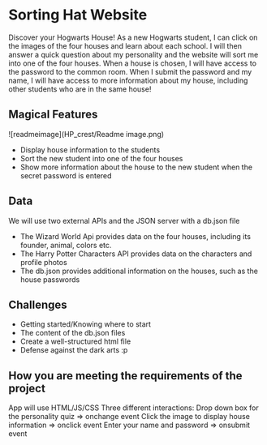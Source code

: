 # Sorting Hat Website 
Discover your Hogwarts House! As a new Hogwarts student, I can click on the images of the four houses and learn about each school. I will then answer a quick question about my personality and the website will sort me into one of the four houses. When a house is chosen, I will have access to the password to the common room. When I submit the password and my name, I will have access to more information about my house, including other students who are in the same house! 

## Magical Features
![readmeimage](HP_crest/Readme image.png)
- Display house information to the students 
- Sort the new student into one of the four houses 
- Show more information about the house to the new student when the secret password is entered 
 
## Data
We will use two external APIs and the JSON server with a db.json file
- The Wizard World Api provides data on the four houses, including its founder, animal, colors etc. 
- The Harry Potter Characters API provides data on the characters and profile photos 
- The db.json provides additional information on the houses, such as the house passwords  

## Challenges 
- Getting started/Knowing where to start
- The content of the db.json files 
- Create a well-structured html file 
- Defense against the dark arts :p 

## How you are meeting the requirements of the project
App will use HTML/JS/CSS 
Three different interactions:
Drop down box for the personality quiz => onchange event 
Click the image to display house information => onclick event 
Enter your name and password => onsubmit event 

